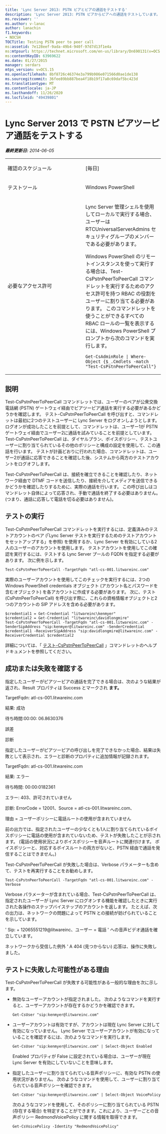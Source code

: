 ```yaml
---
title: 'Lync Server 2013: PSTN ピアとピアの通話をテストする'
description: 'Lync Server 2013: PSTN ピアからピアへの通話をテストしています。'
ms.reviewer: ''
ms.author: v-lanac
author: lanachin
f1.keywords:
- NOCSH
TOCTitle: Testing PSTN peer to peer call
ms:assetid: 7e128eef-9ada-49b4-940f-97d7d13f1e4a
ms:mtpsurl: https://technet.microsoft.com/en-us/library/Dn690131(v=OCS.15)
ms:contentKeyID: 63969622
ms.date: 01/27/2015
manager: serdars
mtps_version: v=OCS.15
ms.openlocfilehash: 8bf8726c46374e3a799b986e071566d0ae1de138
ms.sourcegitcommit: 36fee89bb887bea4f18b19f17a8c69daf5bc423d
ms.translationtype: MT
ms.contentlocale: ja-JP
ms.lasthandoff: 11/26/2020
ms.locfileid: "49439801"
---
```

# <a name="testing-pstn-peer-to-peer-call-in-lync-server-2013"></a>Lync Server 2013 で PSTN ピアツーピア通話をテストする

<div data-xmlns="http://www.w3.org/1999/xhtml">

<div class="topic" data-xmlns="http://www.w3.org/1999/xhtml" data-msxsl="urn:schemas-microsoft-com:xslt" data-cs="https://msdn.microsoft.com/">

<div data-asp="https://msdn2.microsoft.com/asp">



</div>

<div id="mainSection">

<div id="mainBody">

<span> </span>

_**最終更新日:** 2014-06-05_


<table>
<colgroup>
<col style="width: 50%" />
<col style="width: 50%" />
</colgroup>
<tbody>
<tr class="odd">
<td><p>確認のスケジュール</p></td>
<td><p>[毎日]</p></td>
</tr>
<tr class="even">
<td><p>テストツール</p></td>
<td><p>Windows PowerShell</p></td>
</tr>
<tr class="odd">
<td><p>必要なアクセス許可</p></td>
<td><p>Lync Server 管理シェルを使用してローカルで実行する場合、ユーザーは RTCUniversalServerAdmins セキュリティグループのメンバーである必要があります。</p>
<p>Windows PowerShell のリモートインスタンスを使って実行する場合は、Test-CsPstnPeerToPeerCall コマンドレットを実行するためのアクセス許可を持つ RBAC の役割をユーザーに割り当てる必要があります。 このコマンドレットを使うことができるすべての RBAC ロールの一覧を表示するには、Windows PowerShell プロンプトから次のコマンドを実行します。</p>
<pre><code>Get-CsAdminRole | Where-Object {$_.Cmdlets -match &quot;Test-CsPstnPeerToPeerCall&quot;}</code></pre></td>
</tr>
</tbody>
</table>


<div>

## <a name="description"></a>説明

Test-CsPstnPeerToPeerCall コマンドレットでは、ユーザーのペアが公衆交換電話網 (PSTN) ゲートウェイ経由でピアツーピア通話を実行する必要があるかどうかを確認します。 テスト-CsPstnPeerToPeerCall を呼び出すと、コマンドレットは最初に2つのテストユーザーに Lync Server をログオンしようとします。 ログオンが成功したことを前提として、コマンドレットは、ユーザー1が PSTN ゲートウェイ経由でユーザー2に通話を試みていることを前提としています。 Test-CsPstnPeerToPeerCall は、ダイヤルプラン、ボイスポリシー、テストユーザーに割り当てられているその他のポリシーと構成の設定を使用して、この通話を行います。 テストが計画どおりに行われた場合、コマンドレットは、ユーザー2が通話に応答できることを確認した後、システムから両方のテストアカウントをログオフします。

Test-CsPstnPeerToPeerCall は、接続を確立できることを確認したり、ネットワーク経由で DTMF コードを送信したり、接続を介してメディアを送信できるかどうかを確認したりするために、実際の通話を行います。 この呼び出しはコマンドレット自体によって応答され、手動で通話を終了する必要はありません。 (つまり、通話に応答して電話を切る必要はありません)。

</div>

<div>

## <a name="running-the-test"></a>テストの実行

Test-CsPstnPeerToPeerCall コマンドレットを実行するには、定義済みのテストアカウントのペア (「Lync Server テストを実行するためのテストアカウントをセットアップする」を参照) を使用するか、Lync Server を有効にしている2人のユーザーのアカウントを使用します。 テストアカウントを使用してこの確認を実行するには、テストする Lync Server プールの FQDN を指定する必要があります。 次に例を示します。

`Test-CsPstnPeerToPeerCall -TargetFqdn "atl-cs-001.litwareinc.com"`

実際のユーザーアカウントを使用してこのチェックを実行するには、2つの Windows PowerShell credentials オブジェクト (アカウント名とパスワードを含むオブジェクト) を各アカウントに作成する必要があります。 次に、テスト (CsPstnPeerToPeerCall) を呼び出す際に、これらの資格情報オブジェクトと2つのアカウントの SIP アドレスを含める必要があります。

    $credential1 = Get-Credential "litwareinc\kenmyer"
    $credential2 = Get-Credential "litwareinc\davidlongmire"
    Test-CsPstnPeerToPeerCall -TargetFqdn "atl-cs-001.litwareinc.com" -SenderSipAddress "sip:kenmyer@litwareinc.com" -SenderCredential $credential1 -ReceiverSipAddress "sip:davidlongmire@litwareinc.com" -ReceiverCredential $credential2

詳細については、「 [テスト-CsPstnPeerToPeerCall](https://docs.microsoft.com/powershell/module/skype/Test-CsPstnPeerToPeerCall) 」コマンドレットのヘルプドキュメントを参照してください。

</div>

<div>

## <a name="determining-success-or-failure"></a>成功または失敗を確認する

指定したユーザーがピアツーピアの通話を完了できる場合は、次のような結果が返され、Result プロパティは Success とマークされ **ます。**

TargetFqdn: atl-cs-001.litwareinc.com

結果: 成功

待ち時間:00:00: 06.8630376

誤差

診断

指定したユーザーがピアツーピアの呼び出しを完了できなかった場合、結果は失敗として表示され、エラーと診断のプロパティに追加情報が記録されます。

TargetFqdn: atl-cs-001.litwareinc.com

結果: エラー

待ち時間: 00:00:0182361

エラー: 403、許可されていません

診断: ErrorCode = 12001、Source = atl-cs-001.litwareinc.com、

理由 = ユーザーポリシーに電話ルートの使用が含まれていません

前の出力では、指定されたユーザーの少なくとも1人に割り当てられているボイスポリシーに電話の使用が含まれていないため、テストが失敗したことが示されます。 (電話の使用状況によりボイスポリシーを音声ルートに関連付けます。 ボイスポリシーと、対応するボイスルートの両方がないと、PSTN 経由で通話を発信することはできません。)

Test-CsPstnPeerToPeerCall が失敗した場合は、Verbose パラメーターも含めて、テストを再実行することをお勧めします。

    Test-CsPstnPeerToPeerCall -TargetFqdn "atl-cs-001.litwareinc.com" -Verbose

Verbose パラメーターが含まれている場合、Test-CsPstnPeerToPeerCall は、指定されたユーザーが Lync Server にログオンする機能を確認したときに実行された各操作のステップバイステップのアカウントを返します。 たとえば、次の出力は、ネットワークの問題によって PSTN との接続が妨げられていることを示しています。

' Sip: + 12065551219@litwareinc、ユーザー = 電話 ' への音声ビデオ通話を確立しています。

ネットワークから受信した例外 ' A 404 (見つからない) 応答は、操作に失敗しました。

</div>

<div>

## <a name="reasons-why-the-test-might-have-failed"></a>テストに失敗した可能性がある理由

Test-CsPstnPeerToPeerCall が失敗する可能性がある一般的な理由を次に示します。

  - 無効なユーザーアカウントが指定されました。 次のようなコマンドを実行すると、ユーザーアカウントが存在するかどうかを確認できます。
    
        Get-CsUser "sip:kenmyer@litwareinc.com"

  - ユーザーアカウントは有効ですが、アカウントは現在 Lync Server に対して有効になっていません。 Lync Server でユーザーアカウントが有効になっていることを確認するには、次のようなコマンドを実行します。
    
        Get-CsUser "sip:kenmyer@litwareinc.com" | Select-Object Enabled
    
    Enabled プロパティが False に設定されている場合は、ユーザーが現在 Lync Server を有効にしていないことを意味します。

  - 指定したユーザーに割り当てられている音声ポリシーに、有効な PSTN の使用状況がありません。 次のようなコマンドを使用して、ユーザーに割り当てられている音声ポリシーを確認できます。
    
        Get-CsUser "sip:kenmyer@litwareinc.com" | Select-Object VoicePolicy
    
    次のようなコマンドを使用して、そのポリシーに割り当てられている PSTN (存在する場合) を特定することができます。これにより、ユーザーごとの音声ポリシー RedmondVoicePolicy に関する情報を取得できます。
    
        Get-CsVoicePolicy -Identity "RedmondVoicePolicy"

</div>

</div>

<span> </span>

</div>

</div>

</div>

